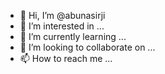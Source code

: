 - 👋 Hi, I’m @abunasirji
- 👀 I’m interested in ...
- 🌱 I’m currently learning ...
- 💞️ I’m looking to collaborate on ...
- 📫 How to reach me ...

<!---
abunasirji/abunasirji is a ✨ special ✨ repository because its `README.md` (this file) appears on your GitHub profile.
You can click the Preview link to take a look at your changes.
--->
